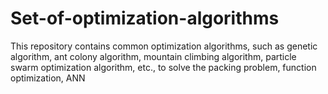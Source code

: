 # Set-of-optimization-algorithms
This repository contains common optimization algorithms, such as genetic algorithm, ant colony algorithm, mountain climbing algorithm, particle swarm optimization algorithm, etc., to solve the packing problem, function optimization, ANN

